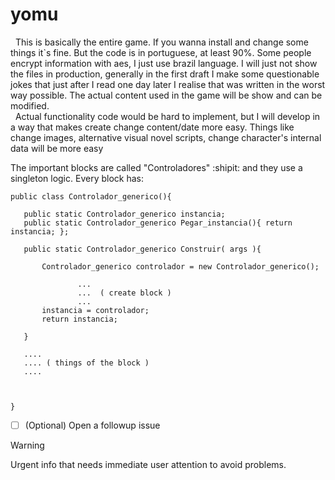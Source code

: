# yomu


 &nbsp;&nbsp;This is basically the entire game. If you wanna install and change some things it`s fine. But the code is in portuguese, at least 90%. Some people encrypt information with aes, I just use brazil language. I will just not show the files in production, generally in the first draft I make some questionable jokes that just after I read one day later I realise that was written in the worst way possible. The actual content used in the game will be show and can be modified.<br>
 &nbsp;&nbsp;Actual functionality code would be hard to implement, but I will develop in a way that makes create change content/date more easy. Things like change images, alternative visual novel scripts, change character's internal data will be more easy

 The important blocks are called "Controladores" :shipit: and they use a singleton logic. Every block has:
 
 ```
 public class Controlador_generico(){

    public static Controlador_generico instancia;
    public static Controlador_generico Pegar_instancia(){ return instancia; };

    public static Controlador_generico Construir( args ){

        Controlador_generico controlador = new Controlador_generico();

                ...
                ...  ( create block )
                ...
        instancia = controlador;
        return instancia;

    }

    ....
    .... ( things of the block )
    ....

    

 }
 ```

 


- [ ] \(Optional) Open a followup issue


> [!WARNING]
> Urgent info that needs immediate user attention to avoid problems.


